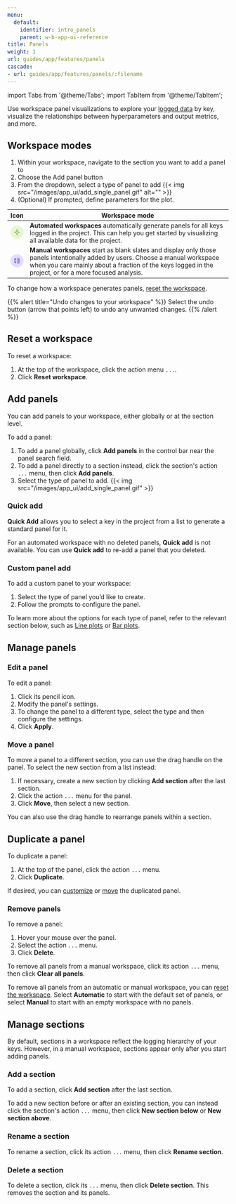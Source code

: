 ```yaml
---
menu:
  default:
    identifier: intro_panels
    parent: w-b-app-ui-reference
title: Panels
weight: 1
url: guides/app/features/panels
cascade:
- url: guides/app/features/panels/:filename
---
```


import Tabs from '@theme/Tabs';
import TabItem from '@theme/TabItem';


Use workspace panel visualizations to explore your [logged data](/ref/python/log.md) by key, visualize the relationships between hyperparameters and output metrics, and more. 

## Workspace modes

1. Within your workspace, navigate to the section you want to add a panel to
2. Choose the Add panel button
3. From the dropdown, select a type of panel to add
{{< img src="/images/app_ui/add_single_panel.gif" alt="" >}} 
4. (Optional) If prompted, define parameters for the plot. 

| Icon | Workspace mode |
| --- | --- |
| <img src="/images/app_ui/automated_workspace.svg" alt="automated workspace icon" width="32px" /> | **Automated workspaces** automatically generate panels for all keys logged in the project. This can help you get started by visualizing all available data for the project. |
| <img src="/images/app_ui/manual_workspace.svg" alt="manual workspace icon" width="32px" /> | **Manual workspaces** start as blank slates and display only those panels intentionally added by users. Choose a manual workspace when you care mainly about a fraction of the keys logged in the project, or for a more focused analysis. |

To change how a workspace generates panels, [reset the workspace](#reset-a-workspace).

{{% alert title="Undo changes to your workspace" %}}
Select the undo button (arrow that points left) to undo any unwanted changes.
{{% /alert %}}


## Reset a workspace

To reset a workspace:

1. At the top of the workspace, click the action menu `...`.
1. Click **Reset workspace**.

## Add panels

You can add panels to your workspace, either globally or at the section level.

To add a panel:

1. To add a panel globally, click **Add panels** in the control bar near the panel search field.
1. To add a panel directly to a section instead, click the section's action `...` menu, then click **Add panels**.
1. Select the type of panel to add.
{{< img src="/images/app_ui/add_single_panel.gif" >}}

### Quick add

**Quick Add** allows you to select a key in the project from a list to generate a standard panel for it.

For an automated workspace with no deleted panels, **Quick add** is not available. You can use **Quick add** to re-add a panel that you deleted.

### Custom panel add

To add a custom panel to your workspace:

1. Select the type of panel you’d like to create.
1. Follow the prompts to configure the panel.

To learn more about the options for each type of panel, refer to the relevant section below, such as [Line plots](line-plot/intro.md) or [Bar plots](bar-plot.md).

## Manage panels

### Edit a panel

To edit a panel:

1. Click its pencil icon.
1. Modify the panel's settings.
1. To change the panel to a different type, select the type and then configure the settings.
1. Click **Apply**.

### Move a panel

To move a panel to a different section, you can use the drag handle on the panel. To select the new section from a list instead:

1. If necessary, create a new section by clicking **Add section** after the last section.
1. Click the  action `...` menu for the panel.
1. Click **Move**, then select a new section.

You can also use the drag handle to rearrange panels within a section.

## Duplicate a panel

To duplicate a panel:

1. At the top of the panel, click the action `...` menu.
1. Click **Duplicate**.

If desired, you can [customize](#edit-a-panel) or [move](#move-a-panel) the duplicated panel.

### Remove panels

To remove a panel:

1. Hover your mouse over the panel.
1. Select the action `...` menu.
1. Click **Delete**.

To remove all panels from a manual workspace, click its action `...` menu, then click **Clear all panels**.

To remove all panels from an automatic or manual workspace, you can [reset the workspace](#reset-a-workspace). Select **Automatic** to start with the default set of panels, or select **Manual** to start with an empty workspace with no panels.

## Manage sections

By default, sections in a workspace reflect the logging hierarchy of your keys. However, in a manual workspace, sections appear only after you start adding panels.

### Add a section

To add a section, click **Add section** after the last section.

To add a new section before or after an existing section, you can instead click the section's action `...` menu, then click **New section below** or **New section above**.

### Rename a section

To rename a section, click its action `...` menu, then click **Rename section**.

### Delete a section

To delete a section, click its `...` menu, then click **Delete section**. This removes the section and its panels.